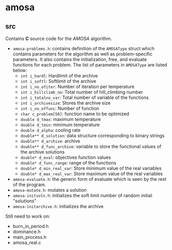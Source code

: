 # amosa

## src

Contains **C** source code for the *AMOSA* algorithm.

  * `amosa-problems.h`: contains definition of the `AMOSAType` struct which contains parameters for the algorithm as well as problem-specific parameters. It also contains the initialization, free, and evaluate functions for each problem. The list of parameters in `AMOSAType` are listed below:
    * `int i_hardl`: Hardlimit of the archive
    *	`int i_softl`: Softlimit of the archive
    *	`int i_no_ofiter`: Number of iteration per temperature
    *	`int i_hillclimb_no`: Total number of hill_climbing number
    *	`int i_totalno_var`: Total number of variable of the functions
    *	`int i_archivesize`: Stores the archive size
    *	`int i_no_offunc`: Number of function
    *	`char c_problem[50]`: function name to be optimized
    *	`double d_tmax`: maximum temperature
    *	`double d_tmin`: minimum temperature
    *	`double d_alpha`: cooling rate
    *	`double** d_solution`:  data structure corresponding to binary strings
    *	`double** d_archive`:  archive
    *	`double** d_func_archive`:  variable to store the functional values of the archive solutions
    *	`double* d_eval`: objectives function values
    *	`double* d_func_range`:	range of the functions
    *	`double* d_min_real_var`:	Store minimum value of the real variables
    *	`double* d_max_real_var`:	Store maximum value of the real variables
  * `amosa-evaluate.h`: the generic form of evaluate which is seen by the rest of the program.
  * `amosa-mutate.h`: mutates a solution
  * `amosa-initsoln.h`: initializes the soft limit number of random initial "solutions"
  * `amosa-initarchive.h`: initializes the archive

Still need to work on:
  * burn_in_period.h
  * dominance.h
  * main_process.h
  * amosa_real.c
